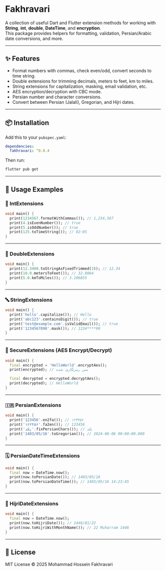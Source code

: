 # Fakhravari

A collection of useful Dart and Flutter extension methods for working with **String**, **int**, **double**, **DateTime**, and **encryption**.  
This package provides helpers for formatting, validation, Persian/Arabic date conversions, and more.

---

## ✨ Features
- Format numbers with commas, check even/odd, convert seconds to time string.
- Double extensions for trimming decimals, meters to feet, km to miles.
- String extensions for capitalization, masking, email validation, etc.
- AES encryption/decryption with CBC mode.
- Persian number and character conversions.
- Convert between Persian (Jalali), Gregorian, and Hijri dates.

---

## 📦 Installation
Add this to your `pubspec.yaml`:

```yaml
dependencies:
  fakhravari: ^0.0.4
```

Then run:
```bash
flutter pub get
```

---

## 🚀 Usage Examples

### 🔢 IntExtensions
```dart
void main() {
  print(1234567.formatWithCommas()); // 1,234,567
  print(4.isEvenNumber()); // true
  print(5.isOddNumber()); // true
  print(125.toTimeString()); // 02:05
}
```

---

### 🔢 DoubleExtensions
```dart
void main() {
  print(12.3400.toStringAsFixedTrimmed(3)); // 12.34
  print(10.0.metersToFeet()); // 32.8084
  print(5.0.kmToMiles()); // 3.106855
}
```

---

### 🔤 StringExtensions
```dart
void main() {
  print('hello'.capitalize()); // Hello
  print('abc123'.containsDigit()); // true
  print('test@example.com'.isValidEmail()); // true
  print('1234567890'.mask()); // 1234****90
}
```

---

### 🔐 SecureExtensions (AES Encrypt/Decrypt)
```dart
void main() {
  final encrypted = 'HelloWorld'.encryptAes();
  print(encrypted); // متن رمزنگاری شده

  final decrypted = encrypted.decryptAes();
  print(decrypted); // HelloWorld
}
```

---

### 🇮🇷 PersianExtensions
```dart
void main() {
  print('123456'.en2fa()); // ۱۲۳۴۵۶
  print('۱۲۳۴۵۶'.fa2en()); // 123456
  print('يكد'.fixPersianChars()); // یکد
  print('1403/05/16'.toGregorian()); // 2024-08-06 00:00:00.000
}
```

---

### 🗓 PersianDateTimeExtensions
```dart
void main() {
  final now = DateTime.now();
  print(now.toPersianDate()); // 1403/05/16
  print(now.toPersianDateTime()); // 1403/05/16 14:23:45
}
```

---

### 🕌 HijriDateExtensions
```dart
void main() {
  final now = DateTime.now();
  print(now.toHijriDate()); // 1446/01/22
  print(now.toHijriWithMonthName()); // 22 Muharram 1446
}
```

---

## 📜 License
MIT License © 2025 Mohammad Hossein Fakhravari

